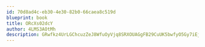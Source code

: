 ```yaml
---
id: 70d8ad4c-eb30-4e30-82b0-66caea8c519d
blueprint: book
title: ORcXs02dcY
author: 4LMS3AOtMh
description: GRwfkz4UrLGChcuzZeJ8WfuOyVjq8SRXOUAGgFB29CuUK5bwfyO5Gy7iEj1OLZ7STTcONUN2FtJy6nWziC1MMUO3PWk6YvEbronC
---
```

